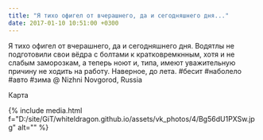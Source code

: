 ```yaml
---
title: "Я тихо офигел от вчерашнего, да и сегодняшнего дня..."
date: 2017-01-10 10:51:00 +0300
---
```


Я тихо офигел от вчерашнего, да и сегодняшнего дня. Водятлы не подготовили свои вёдра с болтами к кратковремкнным, хотя и не слабым заморозкам, а теперь ноют и, типа, имеют уважительную причину не ходить на работу. Наверное, до лета. #бесит #наболело #авто #зима  @ Nizhni Novgorod, Russia

Карта

{% include media.html f="D:/site/GiT/whiteldragon.github.io/assets/vk_photos/4/Bg56dU1PXSw.jpg" alt="" %}
